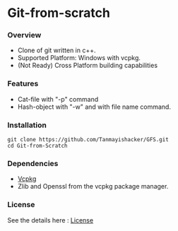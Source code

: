 # Git-from-scratch

### Overview
- Clone of git written in c++.
- Supported Platform: Windows with vcpkg.
- (Not Ready) Cross Platform building capabilities

### Features
- Cat-file with "-p" command
- Hash-object with "-w" and with file name command.

### Installation

```Shell
git clone https://github.com/Tanmayishacker/GFS.git
cd Git-from-Scratch
```

### Dependencies
- [Vcpkg](https://github.com/microsoft/vcpkg/releases/latest)
- Zlib and Openssl from the vcpkg package manager.

### License

See the details here : [License](https://www.apache.org/licenses/LICENSE-2.0.txt)
